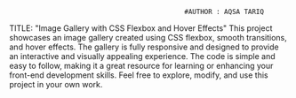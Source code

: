                                                 #AUTHOR : AQSA TARIQ
TITLE: "Image Gallery with CSS Flexbox and Hover Effects"
This project showcases an image gallery created using CSS flexbox, smooth transitions, and hover effects. 
The gallery is fully responsive and designed to provide an interactive and visually appealing experience. The code is simple and easy to follow, making it a great resource 
for learning or enhancing your front-end development skills. Feel free to explore, modify, and use this project in your own work.
